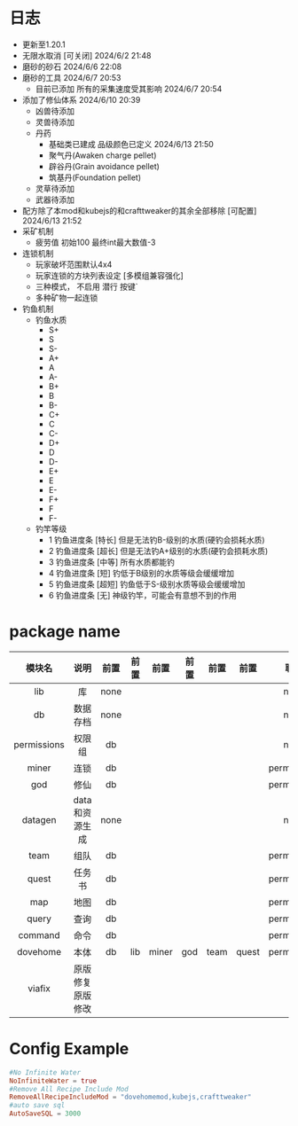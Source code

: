 # 日志

- 更新至1.20.1
- 无限水取消 [可关闭] 2024/6/2 21:48
- 磨砂的砂石 2024/6/6 22:08
- 磨砂的工具 2024/6/7 20:53
  - 目前已添加 所有的采集速度受其影响 2024/6/7 20:54
- 添加了修仙体系 2024/6/10 20:39
  - 凶兽待添加
  - 灵兽待添加
  - 丹药
    - 基础类已建成 品级颜色已定义 2024/6/13 21:50
    - 聚气丹(Awaken charge pellet)
    - 辟谷丹(Grain avoidance pellet)
    - 筑基丹(Foundation pellet)
  - 灵草待添加
  - 武器待添加
- 配方除了本mod和kubejs的和crafttweaker的其余全部移除 [可配置] 2024/6/13 21:52
- 采矿机制
  - 疲劳值 初始100 最终int最大数值-3
- 连锁机制
  - 玩家破坏范围默认4x4
  - 玩家连锁的方块列表设定 [多模组兼容强化]
  - 三种模式， 不启用 潜行 按键`
  - 多种矿物一起连锁
- 钓鱼机制
  - 钓鱼水质
    - S+
    - S
    - S-
    - A+
    - A
    - A-
    - B+
    - B
    - B-
    - C+
    - C
    - C-
    - D+
    - D
    - D-
    - E+
    - E
    - E-
    - F+
    - F
    - F-
  - 钓竿等级
    - 1 钓鱼进度条 [特长] 但是无法钓B-级别的水质(硬钓会损耗水质)
    - 2 钓鱼进度条 [超长] 但是无法钓A+级别的水质(硬钓会损耗水质)
    - 3 钓鱼进度条 [中等] 所有水质都能钓
    - 4 钓鱼进度条 [短]  钓低于B级别的水质等级会缓缓增加
    - 5 钓鱼进度条 [超短] 钓鱼低于S-级别水质等级会缓缓增加
    - 6 钓鱼进度条 [无] 神级钓竿，可能会有意想不到的作用

# package name
|     模块名     |    说明     |  前置  | 前置  |  前置   | 前置  |  前置  |  前置   |     联动      |
|:-----------:|:---------:|:----:|:---:|:-----:|:---:|:----:|:-----:|:-----------:|
|     lib     |     库     | none |     |       |     |      |       |    none     |
|     db      |   数据存档    | none |     |       |     |      |       |    none     |
| permissions |    权限组    |  db  |     |       |     |      |       |    none     |
|    miner    |    连锁     |  db  |     |       |     |      |       | permissions |
|     god     |    修仙     |  db  |     |       |     |      |       | permissions |
|   datagen   | data和资源生成 | none |     |       |     |      |       |    none     |
|    team     |    组队     |  db  |     |       |     |      |       | permissions |
|    quest    |    任务书    |  db  |     |       |     |      |       | permissions |
|     map     |    地图     |  db  |     |       |     |      |       | permissions |
|    query    |    查询     |  db  |     |       |     |      |       | permissions |
|   command   |    命令     |  db  |     |       |     |      |       | permissions |
|  dovehome   |    本体     |  db  | lib | miner | god | team | quest | permissions |
|   viafix    | 原版修复原版修改  |      |     |       |

# Config Example

```toml
#No Infinite Water
NoInfiniteWater = true
#Remove All Recipe Include Mod
RemoveAllRecipeIncludeMod = "dovehomemod,kubejs,crafttweaker"
#auto save sql
AutoSaveSQL = 3000
```